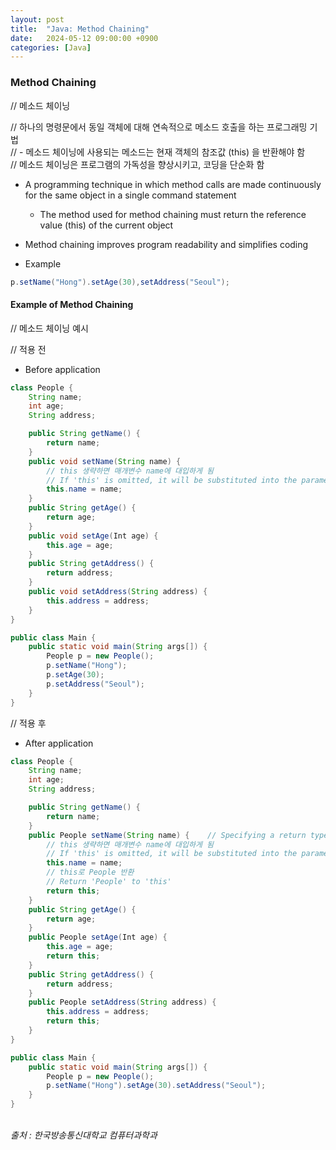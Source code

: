```yaml
---
layout: post
title:  "Java: Method Chaining"
date:   2024-05-12 09:00:00 +0900
categories: [Java]
---
```


### Method Chaining   
// 메소드 체이닝   
   
// 하나의 명령문에서 동일 객체에 대해 연속적으로 메소드 호출을 하는 프로그래밍 기법   
// - 메소드 체이닝에 사용되는 메소드는 현재 객체의 참조값 (this) 을 반환해야 함   
// 메소드 체이닝은 프로그램의 가독성을 향상시키고, 코딩을 단순화 함   
- A programming technique in which method calls are made continuously for the same object in a single command statement   
  - The method used for method chaining must return the reference value (this) of the current object   
- Method chaining improves program readability and simplifies coding   
   
- Example   
   
```java
p.setName("Hong").setAge(30),setAddress("Seoul");
```
   
#### Example of Method Chaining   
// 메소드 체이닝 예시   
   
// 적용 전   
- Before application   
   
```java
class People {
    String name;
    int age;
    String address;

    public String getName() {
        return name;
    }
    public void setName(String name) {
        // this 생략하면 매개변수 name에 대입하게 됨
        // If 'this' is omitted, it will be substituted into the parameter name
        this.name = name;
    }
    public String getAge() {
        return age;
    }
    public void setAge(Int age) {
        this.age = age;
    }
    public String getAddress() {
        return address;
    }
    public void setAddress(String address) {
        this.address = address;
    }
}

public class Main {
    public static void main(String args[]) {
        People p = new People();
        p.setName("Hong");
        p.setAge(30);
        p.setAddress("Seoul");
    }
}
```
   
// 적용 후   
- After application   
   
```java
class People {
    String name;
    int age;
    String address;

    public String getName() {
        return name;
    }
    public People setName(String name) {    // Specifying a return type
        // this 생략하면 매개변수 name에 대입하게 됨
        // If 'this' is omitted, it will be substituted into the parameter name
        this.name = name;
        // this로 People 반환
        // Return 'People' to 'this'
        return this;
    }
    public String getAge() {
        return age;
    }
    public People setAge(Int age) {
        this.age = age;
        return this;
    }
    public String getAddress() {
        return address;
    }
    public People setAddress(String address) {
        this.address = address;
        return this;
    }
}

public class Main {
    public static void main(String args[]) {
        People p = new People();
        p.setName("Hong").setAge(30).setAddress("Seoul");
    }
}
```
   
<br />
<cite>출처 : 한국방송통신대학교 컴퓨터과학과</cite>
